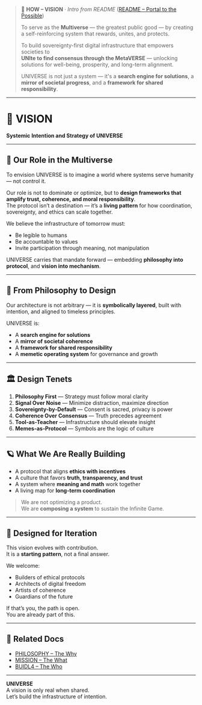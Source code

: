 > 🧬 **HOW – VISION** · _Intro from README_ ([README – Portal to the Possible](../README.md#🧬-vision--the-how))  
>  
> To serve as the **Multiverse** — the greatest public good — by creating a self-reinforcing system that rewards, unites, and protects.  
>  
> To build sovereignty-first digital infrastructure that empowers societies to  
> **UNIte to find consensus through the MetaVERSE** — unlocking solutions for well-being, prosperity, and long-term alignment.  
>  
> UNIVERSE is not just a system — it's a **search engine for solutions**, a **mirror of societal progress**, and a **framework for shared responsibility**.

---

# 🧬 VISION  
**Systemic Intention and Strategy of UNIVERSE**

---

## 🌌 Our Role in the Multiverse

To envision UNIVERSE is to imagine a world where systems serve humanity — not control it.

Our role is not to dominate or optimize, but to **design frameworks that amplify trust, coherence, and moral responsibility**.  
The protocol isn’t a destination — it’s a **living pattern** for how coordination, sovereignty, and ethics can scale together.

We believe the infrastructure of tomorrow must:
- Be legible to humans  
- Be accountable to values  
- Invite participation through meaning, not manipulation

UNIVERSE carries that mandate forward — embedding **philosophy into protocol**, and **vision into mechanism**.

---

## 🧭 From Philosophy to Design

Our architecture is not arbitrary — it is **symbolically layered**, built with intention, and aligned to timeless principles.

UNIVERSE is:

- A **search engine for solutions**  
- A **mirror of societal coherence**  
- A **framework for shared responsibility**  
- A **memetic operating system** for governance and growth

---

## 🏛️ Design Tenets

1. **Philosophy First** — Strategy must follow moral clarity  
2. **Signal Over Noise** — Minimize distraction, maximize direction  
3. **Sovereignty-by-Default** — Consent is sacred, privacy is power  
4. **Coherence Over Consensus** — Truth precedes agreement  
5. **Tool-as-Teacher** — Infrastructure should elevate insight  
6. **Memes-as-Protocol** — Symbols are the logic of culture

---

## 🪐 What We Are Really Building

- A protocol that aligns **ethics with incentives**  
- A culture that favors **truth, transparency, and trust**  
- A system where **meaning and math** work together  
- A living map for **long-term coordination**

> We are not optimizing a product.  
> We are **composing a system** to sustain the Infinite Game.

---

## 🔁 Designed for Iteration

This vision evolves with contribution.  
It is a **starting pattern**, not a final answer.

We welcome:
- Builders of ethical protocols  
- Architects of digital freedom  
- Artists of coherence  
- Guardians of the future

If that’s you, the path is open.  
You are already part of this.

---

## 🧠 Related Docs

- [PHILOSOPHY – The Why](PHILOSOPHY.md)  
- [MISSION – The What](MISSION.md)  
- [BUIDL4 – The Who](BUIDL4.md)

---

**UNIVERSE**  
A vision is only real when shared.  
Let’s build the infrastructure of intention.
